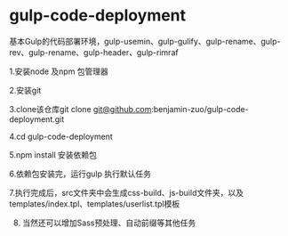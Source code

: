 # gulp-code-deployment
基本Gulp的代码部署环境，gulp-usemin、gulp-gulify、gulp-rename、gulp-rev、gulp-rename、gulp-header、gulp-rimraf

1.安装node 及npm 包管理器

2.安装git

3.clone该仓库git clone git@github.com:benjamin-zuo/gulp-code-deployment.git

4.cd gulp-code-deployment

5.npm install 安装依赖包

6.依赖包安装完，运行gulp 执行默认任务

7.执行完成后，src文件夹中会生成css-build、js-build文件夹，以及templates/index.tpl、templates/userlist.tpl模板

8. 当然还可以增加Sass预处理、自动前缀等其他任务


